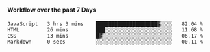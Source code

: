 #### Workflow over the past 7 Days

<!--START_SECTION:waka-->

```text
JavaScript   3 hrs 3 mins    ████████████████████▓░░░░   82.04 %
HTML         26 mins         ███░░░░░░░░░░░░░░░░░░░░░░   11.68 %
CSS          13 mins         █▓░░░░░░░░░░░░░░░░░░░░░░░   06.17 %
Markdown     0 secs          ░░░░░░░░░░░░░░░░░░░░░░░░░   00.11 %
```

<!--END_SECTION:waka-->

